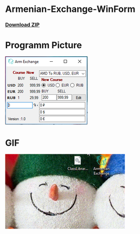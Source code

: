 # Armenian-Exchange-WinForm 
   ### [Download ZIP](https://github.com/SurenKhachatryan/Armenian-Exchange-WinForm/blob/master/Armenian_Exchange.exe.zip)
# Programm Picture
![](https://github.com/SurenKhachatryan/Armenian-Exchange-WinForm/blob/master/Armenian%20Exchange.PNG)

# GIF
![](https://github.com/SurenKhachatryan/Armenian-Exchange-WinForm/blob/master/Armenian%20Exchange.gif)
